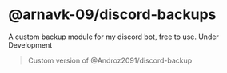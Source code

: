 # @arnavk-09/discord-backups
A custom backup module for my discord bot, free to use. Under Development

> Custom version of @Androz2091/discord-backup